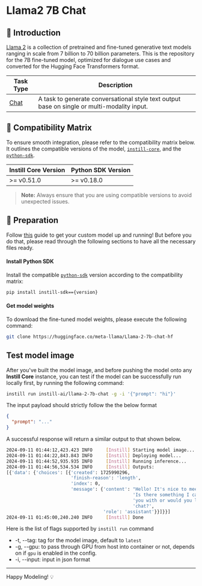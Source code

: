 # Llama2 7B Chat

## 📖 Introduction

[Llama 2](https://huggingface.co/meta-llama/Llama-2-7b-chat-hf) is a collection of pretrained and fine-tuned generative text models ranging in scale from 7 billion to 70 billion parameters. This is the repository for the 7B fine-tuned model, optimized for dialogue use cases and converted for the Hugging Face Transformers format.

| Task Type                                                  | Description                                                                                 |
| ---------------------------------------------------------- | ------------------------------------------------------------------------------------------- |
| [Chat](https://www.instill-ai.dev/docs/model/ai-task#chat) | A task to generate conversational style text output base on single or multi-modality input. |

## 🔄 Compatibility Matrix

To ensure smooth integration, please refer to the compatibility matrix below. It outlines the compatible versions of the model, [`instill-core`](https://github.com/instill-ai/instill-core), and the [`python-sdk`](https://github.com/instill-ai/python-sdk).

| Instill Core Version | Python SDK Version |
| -------------------- | ------------------ |
| >= v0.51.0           | >= v0.18.0         |

> **Note:** Always ensure that you are using compatible versions to avoid unexpected issues.

## 🚀 Preparation

Follow [this](../README.md) guide to get your custom model up and running! But before you do that, please read through the following sections to have all the necessary files ready.

#### Install Python SDK

Install the compatible [`python-sdk`](https://github.com/instill-ai/python-sdk) version according to the compatibility matrix:

```bash
pip install instill-sdk=={version}
```

#### Get model weights

To download the fine-tuned model weights, please execute the following command:

```bash
git clone https://huggingface.co/meta-llama/Llama-2-7b-chat-hf
```

## Test model image

After you've built the model image, and before pushing the model onto any **Instill Core** instance, you can test if the model can be successfully run locally first, by running the following command:

```bash
instill run instill-ai/llama-2-7b-chat -g -i '{"prompt": "hi"}'
```

The input payload should strictly follow the the below format

```json
{
  "prompt": "..."
}
```

A successful response will return a similar output to that shown below.

```bash
2024-09-11 01:44:12,423.423 INFO     [Instill] Starting model image...
2024-09-11 01:44:22,843.843 INFO     [Instill] Deploying model...
2024-09-11 01:44:52,935.935 INFO     [Instill] Running inference...
2024-09-11 01:44:56,534.534 INFO     [Instill] Outputs:
[{'data': {'choices': [{'created': 1725990296,
                        'finish-reason': 'length',
                        'index': 0,
                        'message': {'content': "Hello! It's nice to meet you. "
                                               'Is there something I can help '
                                               'you with or would you like to '
                                               'chat?',
                                    'role': 'assistant'}}]}}]
2024-09-11 01:45:00,240.240 INFO     [Instill] Done
```

Here is the list of flags supported by `instill run` command

- -t, --tag: tag for the model image, default to `latest`
- -g, --gpu: to pass through GPU from host into container or not, depends on if `gpu` is enabled in the config.
- -i, --input: input in json format

---

Happy Modeling! 💡
